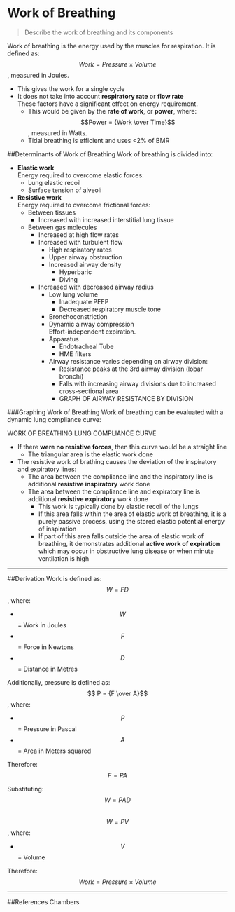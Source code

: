 # Work of Breathing
> Describe the work of breathing and its components

Work of breathing is the energy used by the muscles for respiration. It is defined as:  
$$Work = Pressure \times Volume$$, measured in Joules.

* This gives the work for a single cycle
* It does not take into account **respiratory rate** or **flow rate**  
These factors have a significant effect on energy requirement.
  * This would be given by the **rate of work**, or **power**, where:  
  $$Power = {Work \over Time}$$, measured in Watts.
  * Tidal breathing is efficient and uses <2% of BMR

##Determinants of Work of Breathing
Work of breathing is divided into:
* **Elastic work**  
Energy required to overcome elastic forces:
  * Lung elastic recoil
  * Surface tension of alveoli
* **Resistive work**  
Energy required to overcome frictional forces:
  * Between tissues
    * Increased with increased interstitial lung tissue
  * Between gas molecules
    * Increased at high flow rates
    * Increased with turbulent flow
      * High respiratory rates
      * Upper airway obstruction
      * Increased airway density
        * Hyperbaric
        * Diving
    * Increased with decreased airway radius 
      * Low lung volume
        * Inadequate PEEP
        * Decreased respiratory muscle tone
      * Bronchoconstriction
      * Dynamic airway compression  
      Effort-independent expiration.
      * Apparatus
        * Endotracheal Tube
        * HME filters
      * Airway resistance varies depending on airway division:
        * Resistance peaks at the 3rd airway division (lobar bronchi)
        * Falls with increasing airway divisions due to increased cross-sectional area
        * GRAPH OF AIRWAY RESISTANCE BY DIVISION

###Graphing Work of Breathing
Work of breathing can be evaluated with a dynamic lung compliance curve:

WORK OF BREATHING LUNG COMPLIANCE CURVE

* If there **were no resistive forces**, then this curve would be a straight line
  * The triangular area is the elastic work done
* The resistive work of brathing causes the deviation of the inspiratory and expiratory lines:
  * The area between the compliance line and the inspiratory line is additional **resistive inspiratory** work done
  * The area between the compliance line and expiratory line is additional **resistive expiratory** work done
    * This work is typically done by elastic recoil of the lungs
    * If this area falls within the area of elastic work of breathing, it is a purely passive process, using the stored elastic potential energy of inspiration
    * If part of this area falls outside the area of elastic work of breathing, it demonstrates additional **active work of expiration** which may occur in obstructive lung disease or when minute ventilation is high


---
##Derivation
Work is defined as:   
$$ W = FD $$, where:
* $$W$$ = Work in Joules
* $$F$$ = Force in Newtons
* $$D$$ = Distance in Metres

Additionally, pressure is defined as:  
$$ P = {F \over A}$$, where:
* $$P$$ = Pressure in Pascal
* $$A$$ = Area in Meters squared

Therefore:  
$$F = PA$$  

Substituting:  
$$W = PAD$$  
$$W = PV$$, where:
* $$V$$ = Volume

Therefore:  
$$Work = Pressure \times Volume$$

---
##References
Chambers